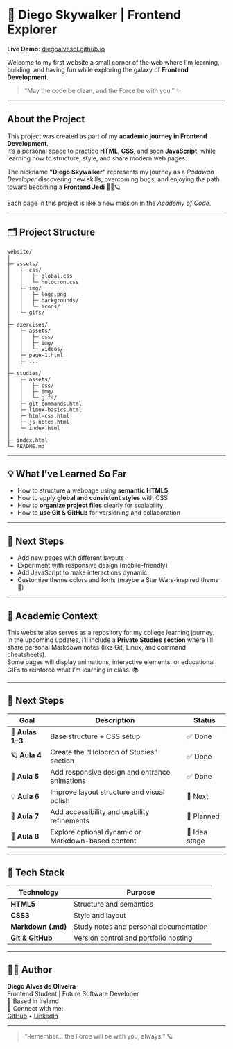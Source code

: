 # 🌌 **Diego Skywalker | Frontend Explorer**

**Live Demo:** [diegoalvesol.github.io](https://diegoalvesol.github.io)

Welcome to my first website a small corner of the web where I'm learning, building, and having fun while exploring the galaxy of **Frontend Development**.

> “May the code be clean, and the Force be with you.” ✨

---

## **About the Project**

This project was created as part of my **academic journey in Frontend Development**.  
It’s a personal space to practice **HTML**, **CSS**, and soon **JavaScript**, while learning how to structure, style, and share modern web pages.

The nickname **"Diego Skywalker"** represents my journey as a *Padawan Developer* discovering new skills, overcoming bugs, and enjoying the path toward becoming a **Frontend Jedi** 🧑‍💻🪐

Each page in this project is like a new mission in the *Academy of Code*.

---

## 🗂️ Project Structure
```
website/
│
├─ assets/
│   ├─ css/
│   │   ├─ global.css           
│   │   └─ holocron.css         
│   ├─ img/
│   │   ├─ logo.png
│   │   ├─ backgrounds/
│   │   └─ icons/
│   └─ gifs/
│
├─ exercises/
│   ├─ assets/
│   │   ├─ css/
│   │   ├─ img/
│   │   └─ videos/
│   ├─ page-1.html
│   ├─ ...
│
├─ studies/                              
│   ├─ assets/
│   │   ├─ css/
│   │   ├─ img/
│   │   └─ gifs/
│   ├─ git-commands.html                 
│   ├─ linux-basics.html
│   ├─ html-css.html
│   ├─ js-notes.html
│   └─ index.html                        
│
├─ index.html
└─ README.md

```
---

## 💡 **What I’ve Learned So Far**

- How to structure a webpage using **semantic HTML5**
- How to apply **global and consistent styles** with CSS
- How to **organize project files** clearly for scalability
- How to **use Git & GitHub** for versioning and collaboration

---

## 🚀 Next Steps

- Add new pages with different layouts
- Experiment with responsive design (mobile-friendly)
- Add JavaScript to make interactions dynamic
- Customize theme colors and fonts (maybe a Star Wars-inspired theme 🌠)

---

## 🧩 **Academic Context**

This website also serves as a repository for my college learning journey.  
In the upcoming updates, I’ll include a **Private Studies section** where I’ll share personal Markdown notes (like Git, Linux, and command cheatsheets).  
Some pages will display animations, interactive elements, or educational GIFs to reinforce what I’m learning in class. 📚

---

## 🚀 **Next Steps**

| Goal | Description | Status |
|------|--------------|--------|
| 🧱 **Aulas 1–3** | Base structure + CSS setup | ✅ Done |
| 🪐 **Aula 4** | Create the “Holocron of Studies” section | ✅ Done |
| 🎨 **Aula 5** | Add responsive design and entrance animations | ✅ Done |
| 💡 **Aula 6** | Improve layout structure and visual polish | 🧩 Next |
| 🌌 **Aula 7** | Add accessibility and usability refinements | 🚧 Planned |
| 💾 **Aula 8** | Explore optional dynamic or Markdown-based content | 💭 Idea stage |

---

## 🧰 **Tech Stack**

| Technology | Purpose |
|-------------|----------|
| **HTML5** | Structure and semantics |
| **CSS3** | Style and layout |
| **Markdown (.md)** | Study notes and personal documentation |
| **Git & GitHub** | Version control and portfolio hosting |

---

## 🧑‍🎓 **Author**

**Diego Alves de Oliveira**  
Frontend Student | Future Software Developer  
📍 Based in Ireland  
💬 Connect with me:  
[GitHub](https://github.com/diegoalvesol) • [LinkedIn](https://www.linkedin.com/in/diego-alves-de-oliveira-1396a921a/)

---

> “Remember… the Force will be with you, always.” 🪐

